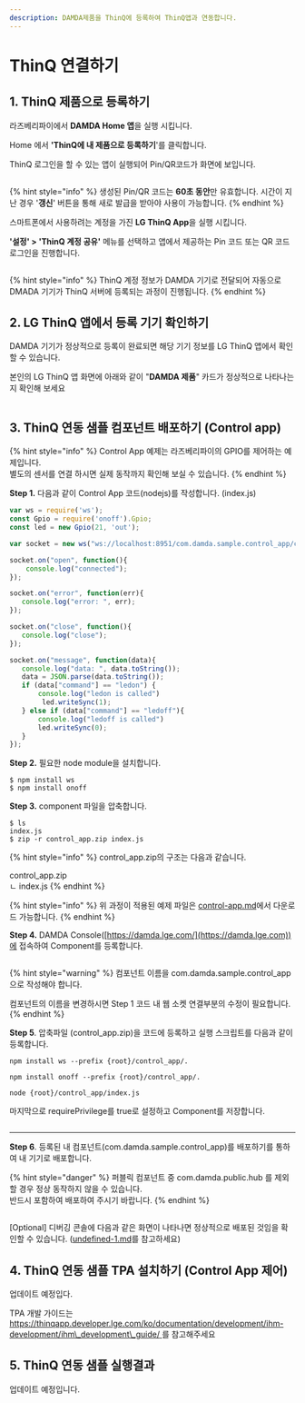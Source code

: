 ```yaml
---
description: DAMDA제품을 ThinQ에 등록하여 ThinQ앱과 연동합니다.
---
```


# ThinQ 연결하기

## 1. ThinQ 제품으로 등록하기

라즈베리파이에서 **DAMDA Home 앱**을 실행 시킵니다.&#x20;

Home 에서 **'ThinQ에 내 제품으로 등록하기**'를 클릭합니다.&#x20;

ThinQ 로그인을 할 수 있는 앱이 실행되어 Pin/QR코드가 화면에 보입니다.

<figure><img src="../.gitbook/assets/image (1) (2).png" alt=""><figcaption></figcaption></figure>

{% hint style="info" %}
생성된 Pin/QR 코드는 **60초 동안**만 유효합니다. 시간이 지난 경우 '**갱신**' 버튼을 통해 새로 발급을 받아야 사용이 가능합니다.
{% endhint %}

스마트폰에서 사용하려는 계정을 가진 **LG ThinQ App**을 실행 시킵니다.&#x20;

**'설정' > 'ThinQ 계정 공유'** 메뉴를 선택하고 앱에서 제공하는 Pin 코드 또는 QR 코드 로그인을 진행합니다.&#x20;

<figure><img src="../.gitbook/assets/image (11) (2) (2).png" alt=""><figcaption></figcaption></figure>

{% hint style="info" %}
ThinQ 계정 정보가 DAMDA 기기로 전달되어 자동으로 DMADA 기기가 ThinQ 서버에 등록되는 과정이 진행됩니다.&#x20;
{% endhint %}

## &#x20;2. LG ThinQ 앱에서 등록 기기 확인하기

DAMDA 기기가 정상적으로 등록이 완료되면 해당 기기 정보를 LG ThinQ 앱에서 확인할 수 있습니다.&#x20;

본인의 LG ThinQ 앱 화면에 아래와 같이 "**DAMDA 제품**" 카드가 정상적으로 나타나는지 확인해 보세요

<img src="../.gitbook/assets/image (19).png" alt="" data-size="original">

## 3. ThinQ 연동 샘플 컴포넌트 배포하기 (Control app)

{% hint style="info" %}
Control App 예제는 라즈베리파이의 GPIO를 제어하는 예제입니다. \
별도의 센서를 연결 하시면 실제 동작까지 확인해 보실 수 있습니다.&#x20;
{% endhint %}

**Step 1.** 다음과 같이 Control App 코드(nodejs)를 작성합니다. (index.js)

```javascript
var ws = require('ws');
const Gpio = require('onoff').Gpio;
const led = new Gpio(21, 'out');

var socket = new ws("ws://localhost:8951/com.damda.sample.control_app/control");

socket.on("open", function(){
    console.log("connected");
});

socket.on("error", function(err){
   console.log("error: ", err);
});

socket.on("close", function(){
   console.log("close");
});

socket.on("message", function(data){
   console.log("data: ", data.toString());
   data = JSON.parse(data.toString());
   if (data["command"] == "ledon") {
       console.log("ledon is called")
        led.writeSync(1);
   } else if (data["command"] == "ledoff"){
       console.log("ledoff is called")
       led.writeSync(0);
   }
});
```

**Step 2.** 필요한 node module을 설치합니다.&#x20;

```
$ npm install ws
$ npm install onoff
```

**Step 3.** component 파일을 압축합니다.&#x20;

```
$ ls
index.js
$ zip -r control_app.zip index.js
```

{% hint style="info" %}
control\_app.zip의 구조는 다음과 같습니다.&#x20;

control\_app.zip\
ㄴ index.js
{% endhint %}

{% hint style="info" %}
위 과정이 적용된 예제 파일은 [control-app.md](../reference/samples/control-app.md "mention")에서 다운로드 가능합니다.
{% endhint %}

**Step 4.** DAMDA Console([https://damda.lge.com/](https://damda.lge.com))에 접속하여 Component를 등록합니다.

<figure><img src="../.gitbook/assets/image (6).png" alt=""><figcaption></figcaption></figure>

{% hint style="warning" %}
컴포넌트 이름을 com.damda.sample.control\_app 으로 작성해야 합니다.&#x20;

컴포넌트의 이름을 변경하시면 Step 1 코드 내 웹 소켓 연결부분의 수정이 필요합니다.
{% endhint %}

**Step 5**. 압축파일 (control\_app.zip)을 코드에 등록하고 실행 스크립트를 다음과 같이 등록합니다.&#x20;

```
npm install ws --prefix {root}/control_app/.
```

```
npm install onoff --prefix {root}/control_app/.
```

```shell
node {root}/control_app/index.js
```

마지막으로 requirePrivilege를 true로 설정하고 Component를 저장합니다.&#x20;

<figure><img src="../.gitbook/assets/image (2).png" alt=""><figcaption></figcaption></figure>

****

**Step 6**. 등록된 내 컴포넌트(com.damda.sample.control\_app)를 배포하기를 통하여 내 기기로 배포합니다.&#x20;

{% hint style="danger" %}
퍼블릭 컴포넌트 중 com.damda.public.hub 를 제외할 경우 정상 동작하지 않을 수 있습니다.\
반드시 포함하여 배포하여 주시기 바랍니다.&#x20;
{% endhint %}

<figure><img src="../.gitbook/assets/image.png" alt=""><figcaption></figcaption></figure>

\[Optional] 디버깅 콘솔에 다음과 같은 화면이 나타나면 정상적으로 배포된 것임을 확인할 수 있습니다. ([undefined-1.md](undefined-1.md "mention")를 참고하세요)





## 4. ThinQ 연동 샘플 TPA 설치하기 (Control App 제어)

업데이트 예정입다. &#x20;

TPA 개발 가이드는 [https://thinqapp.developer.lge.com/ko/documentation/development/ihm-development/ihm\_development\_guide/ ](https://thinqapp.developer.lge.com/ko/documentation/development/ihm-development/ihm\_development\_guide/)를 참고해주세요

## 5. ThinQ 연동 샘플 실행결과

업데이트 예정입니다. &#x20;
